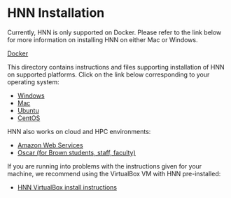 # HNN Installation

Currently, HNN is only supported on Docker. Please refer to the link below for more information on installing HNN on either Mac or Windows. 

[Docker](docker)


This directory contains instructions and files supporting installation of HNN on supported platforms. Click on the link below corresponding to your operating system:

* [Windows](windows)
* [Mac](mac)
* [Ubuntu](ubuntu)
* [CentOS](centos)

HNN also works on cloud and HPC environments:

* [Amazon Web Services](aws)
* [Oscar (for Brown students, staff, faculty)](brown_ccv)

If you are running into problems with the instructions given for your machine, we recommend using the VirtualBox VM with HNN pre-installed:

* [HNN VirtualBox install instructions](virtualbox)
